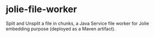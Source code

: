 # jolie-file-worker
Split and Unsplit a file in chunks, a Java Service file worker for Jolie embedding purpose (deployed as a Maven artifact).
